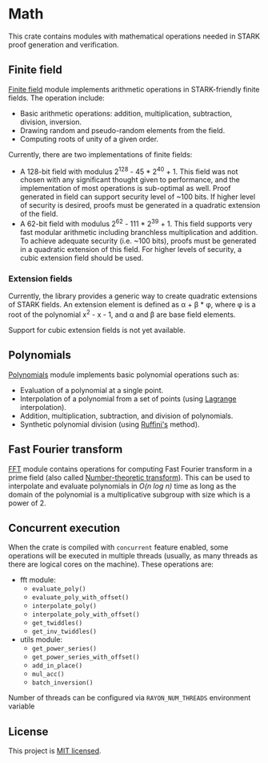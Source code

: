 # Math
This crate contains modules with mathematical operations needed in STARK proof generation and verification.

## Finite field
[Finite field](src/field) module implements arithmetic operations in STARK-friendly finite fields. The operation include:

* Basic arithmetic operations: addition, multiplication, subtraction, division, inversion.
* Drawing random and pseudo-random elements from the field.
* Computing roots of unity of a given order.

Currently, there are two implementations of finite fields:

* A 128-bit field with modulus 2<sup>128</sup> - 45 * 2<sup>40</sup> + 1. This field was not chosen with any significant thought given to performance, and the implementation of most operations is sub-optimal as well. Proof generated in field can support security level of ~100 bits. If higher level of security is desired, proofs must be generated in a quadratic extension of the field.
* A 62-bit field with modulus 2<sup>62</sup> - 111 * 2<sup>39</sup> + 1. This field supports very fast modular arithmetic including branchless multiplication and addition. To achieve adequate security (i.e. ~100 bits), proofs must be generated in a quadratic extension of this field. For higher levels of security, a cubic extension field should be used.

### Extension fields

Currently, the library provides a generic way to create quadratic extensions of STARK fields. An extension element is defined as α + β * φ, where φ is a root of the polynomial x<sup>2</sup> - x - 1, and α and β are base field elements.

Support for cubic extension fields is not yet available.

## Polynomials
[Polynomials](src/polynom) module implements basic polynomial operations such as:

* Evaluation of a polynomial at a single point.
* Interpolation of a polynomial from a set of points (using [Lagrange](https://en.wikipedia.org/wiki/Lagrange_polynomial) interpolation).
* Addition, multiplication, subtraction, and division of polynomials.
* Synthetic polynomial division (using [Ruffini's](https://en.wikipedia.org/wiki/Ruffini%27s_rule) method).

## Fast Fourier transform
[FFT](src/fft) module contains operations for computing Fast Fourier transform in a prime field (also called [Number-theoretic transform](https://en.wikipedia.org/wiki/Discrete_Fourier_transform_(general)#Number-theoretic_transform)). This can be used to interpolate and evaluate polynomials in *O(n log n)* time as long as the domain of the polynomial is a multiplicative subgroup with size which is a power of 2.

## Concurrent execution

When the crate is compiled with `concurrent` feature enabled, some operations will be executed in multiple threads (usually, as many threads as there are logical cores on the machine). These operations are:

* fft module:
  - `evaluate_poly()`
  - `evaluate_poly_with_offset()`
  - `interpolate_poly()`
  - `interpolate_poly_with_offset()`
  - `get_twiddles()`
  - `get_inv_twiddles()`
* utils module:
  - `get_power_series()`
  - `get_power_series_with_offset()`
  - `add_in_place()`
  - `mul_acc()`
  - `batch_inversion()`

Number of threads can be configured via `RAYON_NUM_THREADS` environment variable

License
-------

This project is [MIT licensed](../LICENSE).